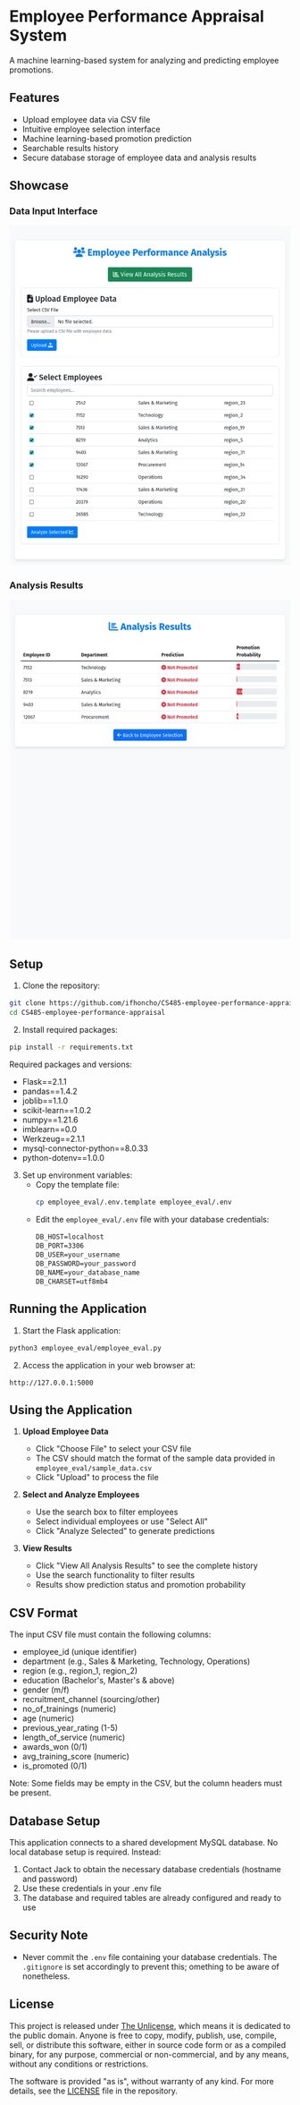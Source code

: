 # Employee Performance Appraisal System

A machine learning-based system for analyzing and predicting employee promotions.

## Features

- Upload employee data via CSV file
- Intuitive employee selection interface
- Machine learning-based promotion prediction
- Searchable results history
- Secure database storage of employee data and analysis results

## Showcase

### Data Input Interface
![Data Input Interface](.showcase_images/input.png)

### Analysis Results
![Analysis Results](.showcase_images/output.png)

## Setup

1. Clone the repository:
```bash
git clone https://github.com/ifhoncho/CS485-employee-performance-appraisal.git
cd CS485-employee-performance-appraisal
```

2. Install required packages:
```bash
pip install -r requirements.txt
```

Required packages and versions:
- Flask==2.1.1
- pandas==1.4.2
- joblib==1.1.0
- scikit-learn==1.0.2
- numpy==1.21.6
- imblearn==0.0
- Werkzeug==2.1.1
- mysql-connector-python==8.0.33
- python-dotenv==1.0.0

3. Set up environment variables:
   - Copy the template file:
     ```bash
     cp employee_eval/.env.template employee_eval/.env
     ```
   - Edit the `employee_eval/.env` file with your database credentials:
     ```
     DB_HOST=localhost
     DB_PORT=3306
     DB_USER=your_username
     DB_PASSWORD=your_password
     DB_NAME=your_database_name
     DB_CHARSET=utf8mb4
     ```

## Running the Application

1. Start the Flask application:
```bash
python3 employee_eval/employee_eval.py
```

2. Access the application in your web browser at:
```
http://127.0.0.1:5000
```

## Using the Application

1. **Upload Employee Data**
   - Click "Choose File" to select your CSV file
   - The CSV should match the format of the sample data provided in `employee_eval/sample_data.csv`
   - Click "Upload" to process the file

2. **Select and Analyze Employees**
   - Use the search box to filter employees
   - Select individual employees or use "Select All"
   - Click "Analyze Selected" to generate predictions

3. **View Results**
   - Click "View All Analysis Results" to see the complete history
   - Use the search functionality to filter results
   - Results show prediction status and promotion probability

## CSV Format

The input CSV file must contain the following columns:
- employee_id (unique identifier)
- department (e.g., Sales & Marketing, Technology, Operations)
- region (e.g., region_1, region_2)
- education (Bachelor's, Master's & above)
- gender (m/f)
- recruitment_channel (sourcing/other)
- no_of_trainings (numeric)
- age (numeric)
- previous_year_rating (1-5)
- length_of_service (numeric)
- awards_won (0/1)
- avg_training_score (numeric)
- is_promoted (0/1)

Note: Some fields may be empty in the CSV, but the column headers must be present.

## Database Setup

This application connects to a shared development MySQL database. No local database setup is required. Instead:
1. Contact Jack to obtain the necessary database credentials (hostname and password)
2. Use these credentials in your .env file
3. The database and required tables are already configured and ready to use

## Security Note

- Never commit the `.env` file containing your database credentials. The `.gitignore` is set accordingly to prevent this; omething to be aware of nonetheless.

## License

This project is released under [The Unlicense](https://unlicense.org/), which means it is dedicated to the public domain. Anyone is free to copy, modify, publish, use, compile, sell, or distribute this software, either in source code form or as a compiled binary, for any purpose, commercial or non-commercial, and by any means, without any conditions or restrictions.

The software is provided "as is", without warranty of any kind. For more details, see the [LICENSE](LICENSE) file in the repository.
